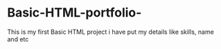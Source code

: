 # Basic-HTML-portfolio-
This is my first  Basic HTML project i have put my details like skills, name and etc
